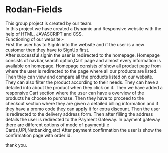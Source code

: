 # Rodan-Fields
This group project is created by our team. 
<br>
In this project we have created a Dynamic and Responsive website with the help of HTML, JAVASCRIPT and CSS.
<br>
Functioning of our website:-
<br>
First the user has to SignIn into the website and if the user is a new customer then they have to SignUp first.
<br>
After successful signin the user is redirected to the homepage.
Homepage consists of navbar,search option,Cart page and almost every information is available on homepage.
Homepage consists of show all product page from where the user is redirected to the page where all our products are listed.
Then they can view and compare all the products listed on our website.
They can also filter the product according to their needs.
They can have a detailed info about the product when they click on it.
Then we have added a responsive Cart section where the user can have a overview of the products he choose to purchase.
Then they have to proceed to the checkout section where they are given a detailed billing information and if they have a promo code they can apply it for extra discount.
Then the user is redirected to the delivery address form.
Then after filling the address details the user is redirected to the Payment Gateway.
In payment gateway there are different options of mode of payment(i.e Cards,UPI,Netbanking,etc)
After payment confirmation the user is show the confirmation page with order id.

thank you.
